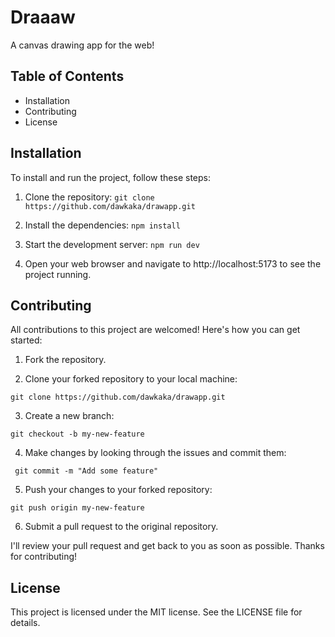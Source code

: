 # Draaaw

A canvas drawing app for the web!

## Table of Contents

- Installation
- Contributing
- License

## Installation

To install and run the project, follow these steps:

1. Clone the repository:
   `git clone https://github.com/dawkaka/drawapp.git`

2. Install the dependencies:
   `npm install`

3. Start the development server:
   `npm run dev`

4. Open your web browser and navigate to http://localhost:5173 to see the project running.

## Contributing

All contributions to this project are welcomed! Here's how you can get started:

1. Fork the repository.

2. Clone your forked repository to your local machine:

`git clone https://github.com/dawkaka/drawapp.git`

3. Create a new branch:

`git checkout -b my-new-feature`

4. Make changes by looking through the issues and commit them:

```git add .
 git commit -m "Add some feature"
```

5.  Push your changes to your forked repository:

`git push origin my-new-feature`

6. Submit a pull request to the original repository.

I'll review your pull request and get back to you as soon as possible. Thanks for contributing!

## License

This project is licensed under the MIT license. See the LICENSE file for details.
